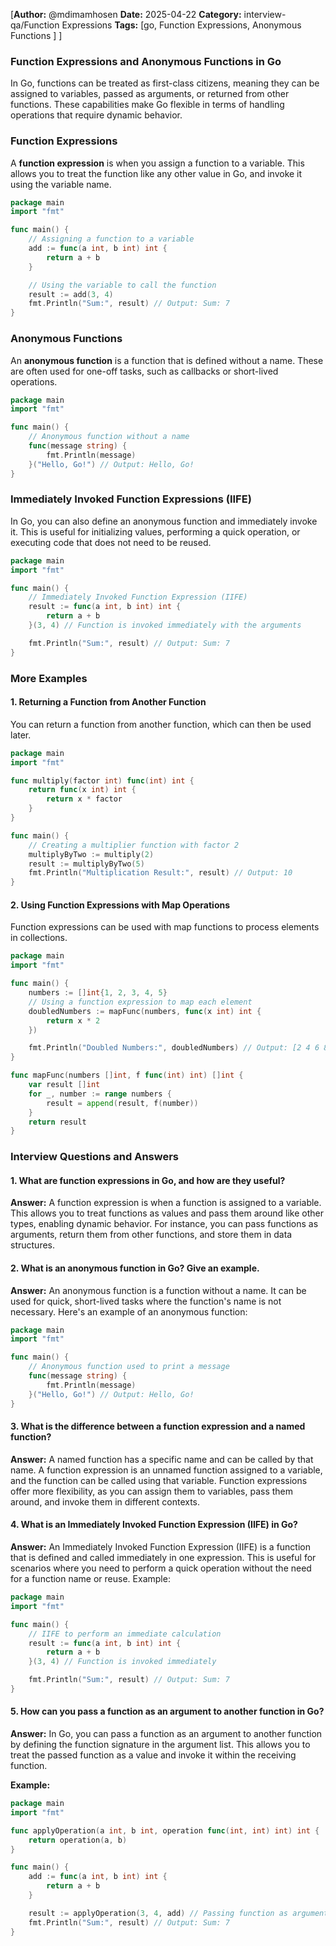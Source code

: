 [**Author:** @mdimamhosen
**Date:** 2025-04-22
**Category:** interview-qa/Function Expressions
**Tags:** [go, Function Expressions, Anonymous Functions ]
]

### Function Expressions and Anonymous Functions in Go

In Go, functions can be treated as first-class citizens, meaning they can be assigned to variables, passed as arguments, or returned from other functions. These capabilities make Go flexible in terms of handling operations that require dynamic behavior.

### Function Expressions

A **function expression** is when you assign a function to a variable. This allows you to treat the function like any other value in Go, and invoke it using the variable name.

```go
package main
import "fmt"

func main() {
    // Assigning a function to a variable
    add := func(a int, b int) int {
        return a + b
    }

    // Using the variable to call the function
    result := add(3, 4)
    fmt.Println("Sum:", result) // Output: Sum: 7
}
```

### Anonymous Functions

An **anonymous function** is a function that is defined without a name. These are often used for one-off tasks, such as callbacks or short-lived operations.

```go
package main
import "fmt"

func main() {
    // Anonymous function without a name
    func(message string) {
        fmt.Println(message)
    }("Hello, Go!") // Output: Hello, Go!
}
```

### Immediately Invoked Function Expressions (IIFE)

In Go, you can also define an anonymous function and immediately invoke it. This is useful for initializing values, performing a quick operation, or executing code that does not need to be reused.

```go
package main
import "fmt"

func main() {
    // Immediately Invoked Function Expression (IIFE)
    result := func(a int, b int) int {
        return a + b
    }(3, 4) // Function is invoked immediately with the arguments

    fmt.Println("Sum:", result) // Output: Sum: 7
}
```

### More Examples

#### 1. Returning a Function from Another Function

You can return a function from another function, which can then be used later.

```go
package main
import "fmt"

func multiply(factor int) func(int) int {
    return func(x int) int {
        return x * factor
    }
}

func main() {
    // Creating a multiplier function with factor 2
    multiplyByTwo := multiply(2)
    result := multiplyByTwo(5)
    fmt.Println("Multiplication Result:", result) // Output: 10
}
```

#### 2. Using Function Expressions with Map Operations

Function expressions can be used with map functions to process elements in collections.

```go
package main
import "fmt"

func main() {
    numbers := []int{1, 2, 3, 4, 5}
    // Using a function expression to map each element
    doubledNumbers := mapFunc(numbers, func(x int) int {
        return x * 2
    })

    fmt.Println("Doubled Numbers:", doubledNumbers) // Output: [2 4 6 8 10]
}

func mapFunc(numbers []int, f func(int) int) []int {
    var result []int
    for _, number := range numbers {
        result = append(result, f(number))
    }
    return result
}
```

### Interview Questions and Answers

#### 1. What are function expressions in Go, and how are they useful?

**Answer:**
A function expression is when a function is assigned to a variable. This allows you to treat functions as values and pass them around like other types, enabling dynamic behavior. For instance, you can pass functions as arguments, return them from other functions, and store them in data structures.

#### 2. What is an anonymous function in Go? Give an example.

**Answer:**
An anonymous function is a function without a name. It can be used for quick, short-lived tasks where the function's name is not necessary. Here's an example of an anonymous function:

```go
package main
import "fmt"

func main() {
    // Anonymous function used to print a message
    func(message string) {
        fmt.Println(message)
    }("Hello, Go!") // Output: Hello, Go!
}
```

#### 3. What is the difference between a function expression and a named function?

**Answer:**
A named function has a specific name and can be called by that name. A function expression is an unnamed function assigned to a variable, and the function can be called using that variable. Function expressions offer more flexibility, as you can assign them to variables, pass them around, and invoke them in different contexts.

#### 4. What is an Immediately Invoked Function Expression (IIFE) in Go?

**Answer:**
An Immediately Invoked Function Expression (IIFE) is a function that is defined and called immediately in one expression. This is useful for scenarios where you need to perform a quick operation without the need for a function name or reuse. Example:

```go
package main
import "fmt"

func main() {
    // IIFE to perform an immediate calculation
    result := func(a int, b int) int {
        return a + b
    }(3, 4) // Function is invoked immediately

    fmt.Println("Sum:", result) // Output: Sum: 7
}
```

#### 5. How can you pass a function as an argument to another function in Go?

**Answer:**
In Go, you can pass a function as an argument to another function by defining the function signature in the argument list. This allows you to treat the passed function as a value and invoke it within the receiving function.

**Example:**

```go
package main
import "fmt"

func applyOperation(a int, b int, operation func(int, int) int) int {
    return operation(a, b)
}

func main() {
    add := func(a int, b int) int {
        return a + b
    }

    result := applyOperation(3, 4, add) // Passing function as argument
    fmt.Println("Sum:", result) // Output: Sum: 7
}
```
